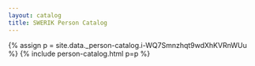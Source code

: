 ```yaml
---
layout: catalog
title: SWERIK Person Catalog
---
```

{% assign p = site.data._person-catalog.i-WQ7Smnzhqt9wdXhKVRnWUu %}
{% include person-catalog.html p=p %}

